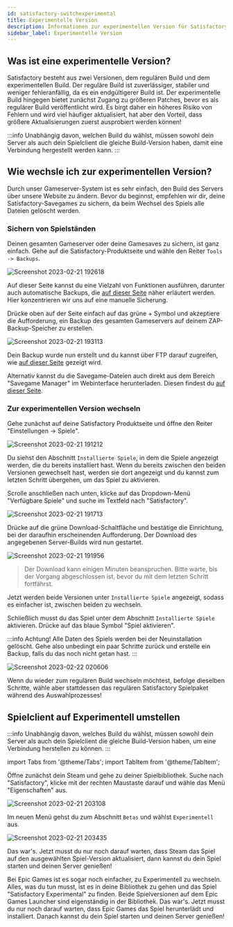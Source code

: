 ```yaml
---
id: satisfactory-switchexperimental
title: Experimentelle Version
description: Informationen zur experimentellen Version für Satisfactory von ZAP-Hosting - ZAP-Hosting.com Dokumentation
sidebar_label: Experimentelle Version
---
```


## Was ist eine experimentelle Version?
Satisfactory besteht aus zwei Versionen, dem regulären Build und dem experimentellen Build. Der reguläre Build ist zuverlässiger, stabiler und weniger fehleranfällig, da es ein endgültigerer Build ist. Der experimentelle Build hingegen bietet zunächst Zugang zu größeren Patches, bevor es als regulärer Build veröffentlicht wird. Es birgt daher ein höheres Risiko von Fehlern und wird viel häufiger aktualisiert, hat aber den Vorteil, dass größere Aktualisierungen zuerst ausprobiert werden können!

:::info
Unabhängig davon, welchen Build du wählst, müssen sowohl dein Server als auch dein Spielclient die gleiche Build-Version haben, damit eine Verbindung hergestellt werden kann.
:::

## Wie wechsle ich zur experimentellen Version?
Durch unser Gameserver-System ist es sehr einfach, den Build des Servers über unsere Website zu ändern. Bevor du beginnst, empfehlen wir dir, deine Satisfactory-Savegames zu sichern, da beim Wechsel des Spiels alle Dateien gelöscht werden.

### Sichern von Spielständen
Deinen gesamten Gameserver oder deine Gamesaves zu sichern, ist ganz einfach. Gehe auf die Satisfactory-Produktseite und wähle den Reiter `Tools -> Backups`.

![Screenshot 2023-02-21 192618](https://user-images.githubusercontent.com/42719082/220439833-3b8f24d4-75bd-42f2-84a5-df59206497e4.png)

Auf dieser Seite kannst du eine Vielzahl von Funktionen ausführen, darunter auch automatische Backups, die [auf dieser Seite](gameserver-backups.md) näher erläutert werden. Hier konzentrieren wir uns auf eine manuelle Sicherung.

Drücke oben auf der Seite einfach auf das grüne + Symbol und akzeptiere die Aufforderung, ein Backup des gesamten Gameservers auf deinem ZAP-Backup-Speicher zu erstellen.

![Screenshot 2023-02-21 193113](https://user-images.githubusercontent.com/42719082/220440713-4f7acd14-3b9f-4f2b-a03d-72b8b1a9ec2d.png)

Dein Backup wurde nun erstellt und du kannst über FTP darauf zugreifen, wie [auf dieser Seite](gameserver-ftpaccess.md) gezeigt wird.

Alternativ kannst du die Savegame-Dateien auch direkt aus dem Bereich "Savegame Manager" im Webinterface herunterladen. Diesen findest du [auf dieser Seite](satisfactory-savegame.md).

### Zur experimentellen Version wechseln
Gehe zunächst auf deine Satisfactory Produktseite und öffne den Reiter "Einstellungen -> Spiele".

![Screenshot 2023-02-21 191212](https://user-images.githubusercontent.com/42719082/220437310-bb85b189-e599-401d-a30c-35232ce0b46b.png)

Du siehst den Abschnitt `Installierte Spiele`, in dem die Spiele angezeigt werden, die du bereits installiert hast. Wenn du bereits zwischen den beiden Versionen gewechselt hast, werden sie dort angezeigt und du kannst zum letzten Schritt übergehen, um das Spiel zu aktivieren.

Scrolle anschließen nach unten, klicke auf das Dropdown-Menü "Verfügbare Spiele" und suche im Textfeld nach "Satisfactory".

![Screenshot 2023-02-21 191713](https://user-images.githubusercontent.com/42719082/220438422-c1f512c0-a0c3-4940-8423-0155b1692875.png)

Drücke auf die grüne Download-Schaltfläche und bestätige die Einrichtung, bei der daraufhin erscheinenden Aufforderung. Der Download des angegebenen Server-Builds wird nun gestartet.

![Screenshot 2023-02-21 191956](https://user-images.githubusercontent.com/42719082/220438714-8dc8ccb2-24f1-4a12-86da-112edb58277d.png)

>Der Download kann einigen Minuten beanspruchen. Bitte warte, bis der Vorgang abgeschlossen ist, bevor du mit dem letzten Schritt fortfährst.

Jetzt werden beide Versionen unter `Installierte Spiele` angezeigt, sodass es einfacher ist, zwischen beiden zu wechseln.

Schließlich musst du das Spiel unter dem Abschnitt `Installierte Spiele` aktivieren. Drücke auf das blaue Symbol "Spiel aktivieren".

:::info
Achtung! Alle Daten des Spiels werden bei der Neuinstallation gelöscht. Gehe also unbedingt ein paar Schritte zurück und erstelle ein Backup, falls du das noch nicht getan hast.
:::

![Screenshot 2023-02-22 020606](https://user-images.githubusercontent.com/42719082/220502401-4738e1b7-e083-40e4-88f8-8e5e044f3270.png)

Wenn du wieder zum regulären Build wechseln möchtest, befolge dieselben Schritte, wähle aber stattdessen das regulären Satisfactory Spielpaket während des Auswahlprozesses!

## Spielclient auf Experimentell umstellen
:::info
Unabhängig davon, welches Build du wählst, müssen sowohl dein Server als auch dein Spielclient die gleiche Build-Version haben, um eine Verbindung herstellen zu können.
:::

import Tabs from '@theme/Tabs';
import TabItem from '@theme/TabItem';

<Tabs>

<TabItem value="Steam Version" label="Steam Version">
Öffne zunächst dein Steam und gehe zu deiner Spielbibliothek. Suche nach "Satisfactory", klicke mit der rechten Maustaste darauf und wähle das Menü "Eigenschaften" aus.

![Screenshot 2023-02-21 203108](https://user-images.githubusercontent.com/42719082/220451989-b90762b7-0b13-4374-82e6-af24d3da321a.png)

Im neuen Menü gehst du zum Abschnitt `Betas` und wählst `Experimentell` aus.

![Screenshot 2023-02-21 203435](https://user-images.githubusercontent.com/42719082/220452436-e30decc9-1a9d-4d4d-9aa6-5ff9681da1ef.png)

Das war's. Jetzt musst du nur noch darauf warten, dass Steam das Spiel auf den ausgewählten Spiel-Version aktualisiert, dann kannst du dein Spiel starten und deinen Server genießen!

</TabItem>
<TabItem value="Epic Games Version" label="Epic Games Version">
Bei Epic Games ist es sogar noch einfacher, zu Experimentell zu wechseln. Alles, was du tun musst, ist es in deine Bibliothek zu gehen und das Spiel "Satisfactory Experimental" zu finden. Beide Spielversionen auf dem Epic Games Launcher sind eigenständig in der Bibliothek. Das war's. Jetzt musst du nur noch darauf warten, dass Epic Games das Spiel herunterlädt und installiert. Danach kannst du dein Spiel starten und deinen Server genießen!

</TabItem>
</Tabs>
